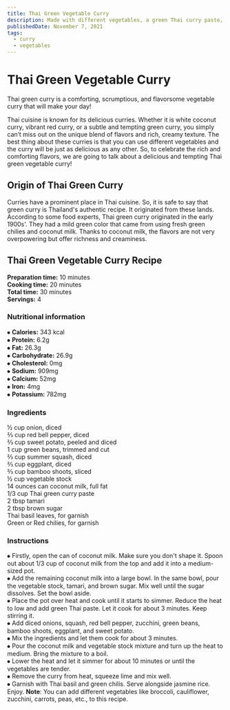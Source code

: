 ```yaml
---
title: Thai Green Vegetable Curry
description: Made with different vegetables, a green Thai curry paste, creamy coconut milk. This curry is a feast for your eyes!
publishedDate: November 7, 2021
tags:
  - curry
  - vegetables
---
```


# Thai Green Vegetable Curry

Thai green curry is a comforting, scrumptious, and flavorsome vegetable curry that will make your day!

Thai cuisine is known for its delicious curries. Whether it is white coconut curry, vibrant red curry, or a subtle and tempting green curry, you simply can’t miss out on the unique blend of flavors and rich, creamy texture. The best thing about these curries is that you can use different vegetables and the curry will be just as delicious as any other. So, to celebrate the rich and comforting flavors, we are going to talk about a delicious and tempting Thai green vegetable curry!

## Origin of Thai Green Curry

Curries have a prominent place in Thai cuisine. So, it is safe to say that green curry is Thailand's authentic recipe. It originated from these lands. According to some food experts, Thai green curry originated in the early 1900s'. They had a mild green color that came from using fresh green chilies and coconut milk. Thanks to coconut milk, the flavors are not very overpowering but offer richness and creaminess.

## Thai Green Vegetable Curry Recipe

**Preparation time:** 10 minutes  
**Cooking time:** 20 minutes  
**Total time:** 30 minutes  
**Servings:** 4

### Nutritional information

⦁ **Calories:** 343 kcal  
⦁ **Protein:** 6.2g  
⦁ **Fat:** 26.3g  
⦁ **Carbohydrate:** 26.9g  
⦁ **Cholesterol:** 0mg  
⦁ **Sodium:** 909mg  
⦁ **Calcium:** 52mg  
⦁ **Iron:** 4mg  
⦁ **Potassium:** 782mg

### Ingredients

½ cup onion, diced  
⅔ cup red bell pepper, diced  
⅔ cup sweet potato, peeled and diced  
1 cup green beans, trimmed and cut  
⅔ cup summer squash, diced  
⅔ cup eggplant, diced  
⅔ cup bamboo shoots, sliced  
½ cup vegetable stock  
14 ounces can coconut milk, full fat  
1/3 cup Thai green curry paste  
2 tbsp tamari  
2 tbsp brown sugar  
Thai basil leaves, for garnish  
Green or Red chilies, for garnish

### Instructions

⦁ Firstly, open the can of coconut milk. Make sure you don't shape it. Spoon out about 1/3 cup of coconut milk from the top and add it into a medium-sized pot.  
⦁ Add the remaining coconut milk into a large bowl. In the same bowl, pour the vegetable stock, tamari, and brown sugar. Mix well until the sugar dissolves. Set the bowl aside.  
⦁ Place the pot over heat and cook until it starts to simmer. Reduce the heat to low and add green Thai paste. Let it cook for about 3 minutes. Keep stirring it.  
⦁ Add diced onions, squash, red bell pepper, zucchini, green beans, bamboo shoots, eggplant, and sweet potato.  
⦁ Mix the ingredients and let them cook for about 3 minutes.  
⦁ Pour the coconut milk and vegetable stock mixture and turn up the heat to medium. Bring the mixture to a boil.  
⦁ Lower the heat and let it simmer for about 10 minutes or until the vegetables are tender.  
⦁ Remove the curry from heat, squeeze lime and mix well.  
⦁ Garnish with Thai basil and green chilis. Serve alongside jasmine rice. Enjoy.
**Note**: You can add different vegetables like broccoli, cauliflower, zucchini, carrots, peas, etc., to this recipe.
